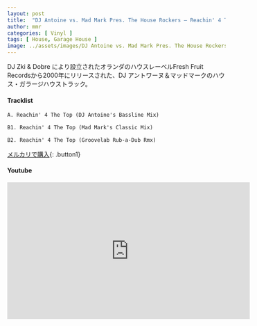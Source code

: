 ```yaml
---
layout: post
title:  "DJ Antoine vs. Mad Mark Pres. The House Rockers – Reachin' 4 The Top"
author: mmr
categories: [ Vinyl ]
tags: [ House, Garage House ]
image: ../assets/images/DJ Antoine vs. Mad Mark Pres. The House Rockers – Reachin' 4 The Top.jpg
---
```


DJ Zki & Dobre により設立されたオランダのハウスレーベルFresh Fruit Recordsから2000年にリリースされた、DJ アントワーヌ＆マッドマークのハウス・ガラージハウストラック。

#### Tracklist
```md
A. Reachin' 4 The Top (DJ Antoine's Bassline Mix)

B1. Reachin' 4 The Top (Mad Mark's Classic Mix)

B2. Reachin' 4 The Top (Groovelab Rub-a-Dub Rmx)
```

[メルカリで購入](https://jp.mercari.com/item/m75503570043?afid=6142608987){: .button1}

#### Youtube
<iframe width="560" height="315" src="https://www.youtube.com/embed/L96jrumE-mA?si=4_GXCJ5r_meEeOdu" title="YouTube video player" frameborder="0" allow="accelerometer; autoplay; clipboard-write; encrypted-media; gyroscope; picture-in-picture; web-share" referrerpolicy="strict-origin-when-cross-origin" allowfullscreen></iframe>